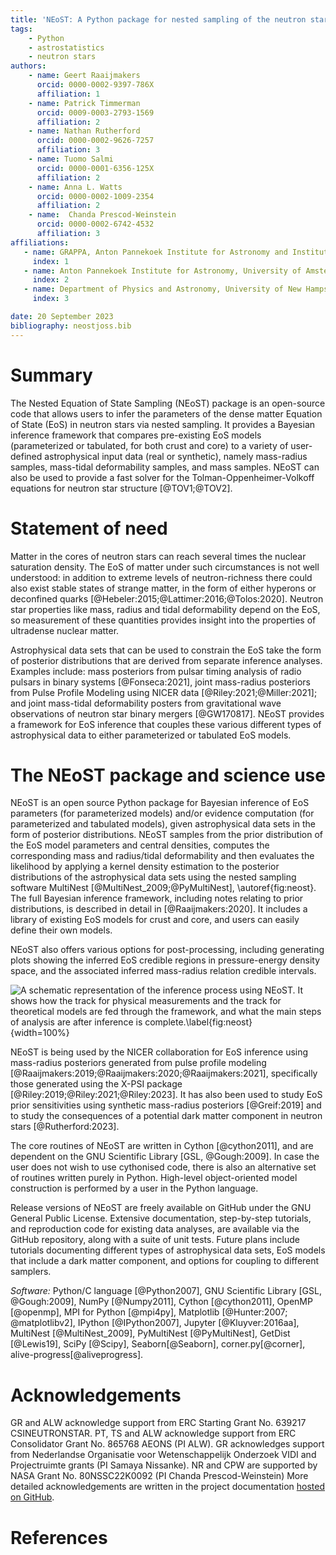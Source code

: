 ```yaml
---
title: 'NEoST: A Python package for nested sampling of the neutron star equation of state'
tags:
    - Python
    - astrostatistics
    - neutron stars
authors:
    - name: Geert Raaijmakers
      orcid: 0000-0002-9397-786X
      affiliation: 1
    - name: Patrick Timmerman
      orcid: 0009-0003-2793-1569
      affiliation: 2
    - name: Nathan Rutherford
      orcid: 0000-0002-9626-7257
      affiliation: 3
    - name: Tuomo Salmi
      orcid: 0000-0001-6356-125X
      affiliation: 2
    - name: Anna L. Watts
      orcid: 0000-0002-1009-2354
      affiliation: 2
    - name:  Chanda Prescod-Weinstein
      orcid: 0000-0002-6742-4532
      affiliation: 3
affiliations:
   - name: GRAPPA, Anton Pannekoek Institute for Astronomy and Institute of High-Energy Physics, University of Amsterdam, Science Park 904, 1098 XH Amsterdam, Netherlands
     index: 1
   - name: Anton Pannekoek Institute for Astronomy, University of Amsterdam, Science Park 904, 1098 XH Amsterdam, Netherlands
     index: 2
   - name: Department of Physics and Astronomy, University of New Hampshire, Durham, New Hampshire 03824, USA
     index: 3

date: 20 September 2023
bibliography: neostjoss.bib
---
```



# Summary

The Nested Equation of State Sampling (NEoST) package is an open-source code that allows users to infer the parameters of the dense matter Equation of State (EoS) in neutron stars via nested sampling. It provides a Bayesian inference framework that compares pre-existing EoS models (parameterized or tabulated, for both crust and core) to a variety of user-defined astrophysical input data (real or synthetic), namely mass-radius samples, mass-tidal deformability samples, and mass samples. NEoST can also be used to provide a fast solver for the Tolman-Oppenheimer-Volkoff equations for neutron star structure [@TOV1;@TOV2].  

# Statement of need

Matter in the cores of neutron stars can reach several times the nuclear saturation density. The EoS of matter under such circumstances is not well understood: in addition to extreme levels of neutron-richness there could also exist stable states of strange matter, in the form of either hyperons or deconfined quarks [@Hebeler:2015;@Lattimer:2016;@Tolos:2020]. Neutron star properties like mass, radius and tidal deformability depend on the EoS, so measurement of these quantities provides insight into the properties of ultradense nuclear matter.   

Astrophysical data sets that can be used to constrain the EoS take the form of posterior distributions that are derived from separate inference analyses.  Examples include: mass posteriors from pulsar timing analysis of radio pulsars in binary systems [@Fonseca:2021], joint mass-radius posteriors from Pulse Profile Modeling using NICER data [@Riley:2021;@Miller:2021]; and joint mass-tidal deformability posters from gravitational wave observations of neutron star binary mergers [@GW170817].   NEoST provides a framework for EoS inference that couples these various different types of astrophysical data to either parameterized or tabulated EoS models.
 
# The NEoST package and science use

NEoST is an open source Python package for Bayesian inference of EoS parameters (for parameterized  models) and/or evidence computation (for parameterized and tabulated models), given astrophysical data sets in the form of posterior distributions.  NEoST samples from the prior distribution of the EoS model parameters and central densities, computes the corresponding mass and radius/tidal deformability and then evaluates the likelihood by applying a kernel density estimation to the posterior distributions of the astrophysical data sets using the nested sampling software MultiNest [@MultiNest_2009;@PyMultiNest], \autoref{fig:neost}.  The full Bayesian inference framework, including notes relating to prior distributions, is described in detail in [@Raaijmakers:2020].  It includes a library of existing EoS models for crust and core, and users can easily define their own models. 

NEoST also offers various options for post-processing, including generating plots showing the inferred EoS credible regions in pressure-energy density space, and the associated inferred mass-radius relation credible intervals.

![A schematic representation of the inference process using NEoST.
It shows how the track for physical measurements and
the track for theoretical models are fed through the framework, and what the main steps of analysis
are after inference is complete.\label{fig:neost}](fig1.png){width=100%}

NEoST is being used by the NICER collaboration for EoS inference using mass-radius posteriors generated from pulse profile modeling [@Raaijmakers:2019;@Raaijmakers:2020;@Raaijmakers:2021], specifically those generated using the X-PSI package [@Riley:2019;@Riley:2021;@Riley:2023].  It has also been used to study EoS prior sensitivities using synthetic mass-radius posteriors [@Greif:2019] and to study the consequences of a potential dark matter component in neutron stars [@Rutherford:2023].  

The core routines of NEoST are written in Cython
[@cython2011], and are dependent on the GNU Scientific Library [GSL,
@Gough:2009]. In case the user does not wish to use cythonised code, there is also an alternative set of routines written purely in Python. High-level object-oriented model construction is performed by a
user in the Python language.

Release versions of NEoST are freely available on GitHub under the GNU General Public License.  Extensive documentation, step-by-step tutorials, and reproduction
code for existing data analyses, are available
via the GitHub repository, along with a suite of unit tests.  Future plans
include tutorials documenting different types of astrophysical data sets, EoS models that include a dark matter component, and options for coupling to different samplers. 

*Software:* Python/C language [@Python2007], GNU Scientific Library [GSL,
@Gough:2009], NumPy [@Numpy2011], Cython [@cython2011], OpenMP [@openmp], MPI
for Python [@mpi4py], Matplotlib [@Hunter:2007; @matplotlibv2], IPython
[@IPython2007], Jupyter [@Kluyver:2016aa], MultiNest [@MultiNest_2009],
PyMultiNest [@PyMultiNest], GetDist [@Lewis19], SciPy [@Scipy], Seaborn[@Seaborn], corner.py[@corner], alive-progress[@aliveprogress]. 

# Acknowledgements

GR and ALW acknowledge support from ERC Starting Grant No. 639217 CSINEUTRONSTAR.  PT, TS and ALW acknowledge support from ERC Consolidator Grant No. 865768 AEONS (PI ALW).  GR acknowledges support from Nederlandse Organisatie voor Wetenschappelijk Onderzoek VIDI and Projectruimte grants (PI Samaya Nissanke).  NR and CPW are supported by NASA Grant No. 80NSSC22K0092 (PI Chanda Prescod-Weinstein)   More detailed acknowledgements are written in the project
documentation [hosted on GitHub](https://xpsi-group.github.io/neost/acknowledgements.html).

# References
